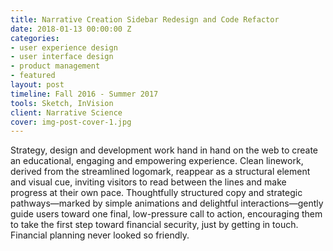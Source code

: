 ```yaml
---
title: Narrative Creation Sidebar Redesign and Code Refactor
date: 2018-01-13 00:00:00 Z
categories:
- user experience design
- user interface design
- product management
- featured
layout: post
timeline: Fall 2016 - Summer 2017
tools: Sketch, InVision
client: Narrative Science
cover: img-post-cover-1.jpg
---
```


<p>Strategy, design and development work hand in hand on the web to create an educational, engaging and empowering experience. Clean linework, derived from the streamlined logomark, reappear as a structural element and visual cue, inviting visitors to read between the lines and make progress at their own pace. Thoughtfully structured copy and strategic pathways—marked by simple animations and delightful interactions—gently guide users toward one final, low-pressure call to action, encouraging them to take the first step toward financial security, just by getting in touch. Financial planning never looked so friendly.</p>


